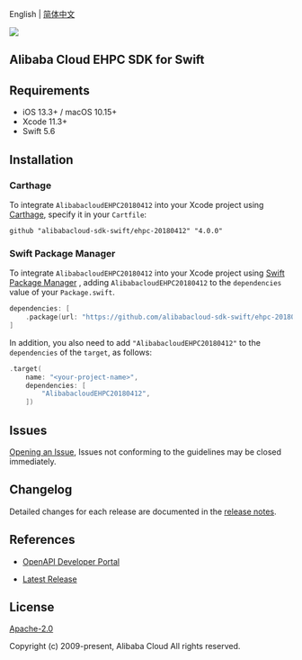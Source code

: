 English | [简体中文](README-CN.md)

![](https://aliyunsdk-pages.alicdn.com/icons/AlibabaCloud.svg)

## Alibaba Cloud EHPC SDK for Swift

## Requirements

- iOS 13.3+ / macOS 10.15+
- Xcode 11.3+
- Swift 5.6

## Installation

### Carthage

To integrate `AlibabacloudEHPC20180412` into your Xcode project using [Carthage](https://github.com/Carthage/Carthage), specify it in your `Cartfile`:

```ogdl
github "alibabacloud-sdk-swift/ehpc-20180412" "4.0.0"
```

### Swift Package Manager

To integrate `AlibabacloudEHPC20180412` into your Xcode project using [Swift Package Manager](https://swift.org/package-manager/) , adding `AlibabacloudEHPC20180412` to the `dependencies` value of your `Package.swift`.

```swift
dependencies: [
    .package(url: "https://github.com/alibabacloud-sdk-swift/ehpc-20180412.git", from: "4.0.0")
]
```

In addition, you also need to add `"AlibabacloudEHPC20180412"` to the `dependencies` of the `target`, as follows:

```swift
.target(
    name: "<your-project-name>",
    dependencies: [
        "AlibabacloudEHPC20180412",
    ])
```

## Issues

[Opening an Issue](https://github.com/alibabacloud-sdk-swift/ehpc-20180412/issues/new), Issues not conforming to the guidelines may be closed immediately.

## Changelog

Detailed changes for each release are documented in the [release notes](./ChangeLog.txt).

## References

* [OpenAPI Developer Portal](https://next.api.alibabacloud.com/home)
- [Latest Release](https://github.com/alibabacloud-sdk-swift/ehpc-20180412)

## License

[Apache-2.0](http://www.apache.org/licenses/LICENSE-2.0)

Copyright (c) 2009-present, Alibaba Cloud All rights reserved.
